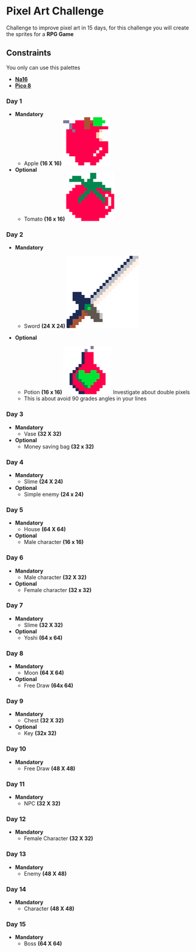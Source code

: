 # Pixel Art Challenge

Challenge to improve pixel art in 15 days, for this challenge you will create the sprites for a **RPG Game**

## Constraints

You only can use this palettes
* **[Na16](https://lospec.com/palette-list/na16)** 
* **[Pico 8](https://lospec.com/palette-list/pico-8)** 

### Day 1
* **Mandatory**
	* Apple **(16 X 16)**
    ![Alt Text](https://github.com/LatorreDev/Pixel-Art-Challenge/blob/main/Day_1/Apple.png)
* **Optional**
	* Tomato **(16 x 16)**
    ![Alt Text](https://github.com/LatorreDev/Pixel-Art-Challenge/blob/main/Day_1/Tomato.png)
### Day 2
* **Mandatory**
	* Sword **(24 X 24)**
	![Alt Text](https://github.com/LatorreDev/Pixel-Art-Challenge/blob/main/Day_2/sword.png)
	
* **Optional**
	* Potion **(16 x 16)**
	![Alt text](https://github.com/LatorreDev/Pixel-Art-Challenge/blob/main/Day_2/resized-potion-export.png)
Investigate about double pixels
	* This is about avoid 90 grades angles in your lines
### Day 3
* **Mandatory**
	* Vase **(32 X 32)**
* **Optional**
	* Money saving bag **(32 x 32)** 
### Day 4
* **Mandatory**
	* Slime **(24 X 24)**
* **Optional**
	* Simple enemy **(24 x 24)** 
### Day 5
* **Mandatory**
	* House **(64 X 64)**
* **Optional**
	* Male character **(16 x 16)** 
### Day 6
* **Mandatory**
	* Male character **(32 X 32)**
* **Optional**
	* Female character **(32 x 32)** 
### Day 7
* **Mandatory**
	* Slime **(32 X 32)**
* **Optional**
	* Yoshi **(64 x 64)** 
### Day 8
* **Mandatory**
	* Moon **(64 X 64)**
* **Optional**
	* Free Draw **(64x 64)** 
### Day 9
* **Mandatory**
	* Chest **(32 X 32)**
* **Optional**
	* Key **(32x 32)** 
### Day 10
* **Mandatory**
	* Free Draw **(48 X 48)**
### Day 11
* **Mandatory**
	* NPC **(32 X 32)**
### Day 12
* **Mandatory**
	* Female Character **(32 X 32)**
### Day 13
* **Mandatory**
	* Enemy **(48 X 48)**
### Day 14
* **Mandatory**
	* Character **(48 X 48)**
### Day 15
* **Mandatory**
	* Boss **(64 X 64)**
